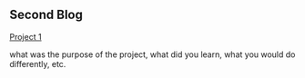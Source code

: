 ## Second Blog

[Project 1](https://github.com/shaoyucherish/shaoyu/blob/main/docs/Project1_ShaoyuWang.html)

what was the purpose of the project, what did you learn, what you would do differently, etc.

